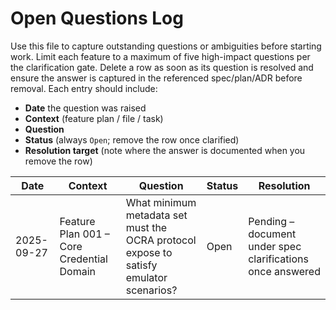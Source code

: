 # Open Questions Log

Use this file to capture outstanding questions or ambiguities before starting work. Limit each feature to a maximum of five high-impact questions per the clarification gate. Delete a row as soon as its question is resolved and ensure the answer is captured in the referenced spec/plan/ADR before removal. Each entry should include:

- **Date** the question was raised
- **Context** (feature plan / file / task)
- **Question**
- **Status** (always `Open`; remove the row once clarified)
- **Resolution target** (note where the answer is documented when you remove the row)

| Date | Context | Question | Status | Resolution |
|------|---------|----------|--------|------------|
| 2025-09-27 | Feature Plan 001 – Core Credential Domain | What minimum metadata set must the OCRA protocol expose to satisfy emulator scenarios? | Open | Pending – document under spec clarifications once answered |
